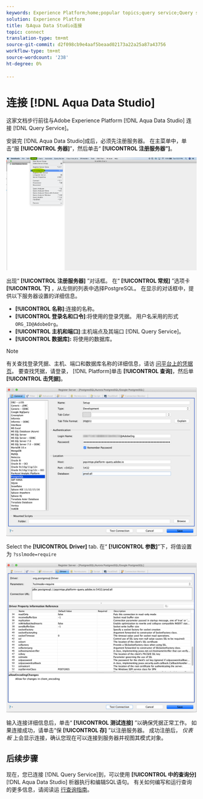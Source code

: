 ```yaml
---
keywords: Experience Platform;home;popular topics;query service;Query service;Aqua Data Studio;Aqua data studio;connect to query service;
solution: Experience Platform
title: 与Aqua Data Studio连接
topic: connect
translation-type: tm+mt
source-git-commit: d2f098cb9e4aaf5beaad02173a22a25a87a43756
workflow-type: tm+mt
source-wordcount: '238'
ht-degree: 0%

---
```



# 连接 [!DNL Aqua Data Studio]

这家文档步行前往与Adobe Experience Platform [!DNL Aqua Data Studio] 连接 [!DNL Query Service]。

安装完 [!DNL Aqua Data Studio]成后，必须先注册服务器。 在主菜单中，单击“服 **[!UICONTROL 务器]**”，然后单击“ **[!UICONTROL 注册服务器”]**。

![](../images/clients/aqua-data-studio/register-server.png)

出现“ **[!UICONTROL 注册服务器]** ”对话框。 在“ **[!UICONTROL 常规]** ”选项卡 **[!UICONTROL 下]** ，从左侧的列表中选择PostgreSQL。 在显示的对话框中，提供以下服务器设置的详细信息。

- **[!UICONTROL 名称]**:连接的名称。
- **[!UICONTROL 登录名和口令]**:将使用的登录凭据。 用户名采用的形式 `ORG_ID@AdobeOrg`。
- **[!UICONTROL 主机和端口]**:主机端点及其端口 [!DNL Query Service]。
- **[!UICONTROL 数据库]:** 将使用的数据库。

>[!NOTE]
>
>有关查找登录凭据、主机、端口和数据库名称的详细信息，请访 [问平台上的凭据页](https://platform.adobe.com/query/configuration)。 要查找凭据，请登录， [!DNL Platform]单击 **[!UICONTROL 查询]**，然后单 **[!UICONTROL 击凭据]**。

![](../images/clients/aqua-data-studio/register-server-general-tab.png)

Select the **[!UICONTROL Driver]** tab. 在“ **[!UICONTROL 参数]**”下，将值设置为 `?sslmode=require`

![](../images/clients/aqua-data-studio/register-server-driver-tab.png)

输入连接详细信息后，单击“ **[!UICONTROL 测试连接]** ”以确保凭据正常工作。 如果连接成功，请单击“保 **[!UICONTROL 存]** ”以注册服务器。 成功注册后， *仪表板* 上会显示连接，确认您现在可以连接到服务器并视图其模式对象。

## 后续步骤

现在，您已连接 [!DNL Query Service]到，可以使用 **[!UICONTROL 中的查询分]**[!DNL Aqua Data Studio] 析器执行和编辑SQL语句。 有关如何编写和运行查询的更多信息，请阅读运 [行查询指南](../creating-queries/creating-queries.md)。